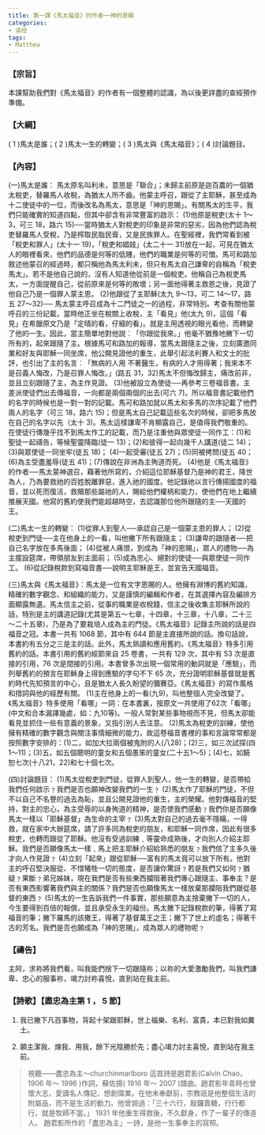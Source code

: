 ```yaml
---
title: 第一課《馬太福音》的作者──神的恩賜
categories: 
- 读经
tags:
- Matthew
---
```



### 【宗旨】
本課幫助我們對《馬太福音》的作者有一個整體的認識，為以後更詳盡的查經預作準備。

### 【大綱】
( 1 )馬太是誰；( 2 )馬太一生的轉變；( 3 )馬太與《馬太福音》；( 4 )討論題目。

### 【內容】

(一)馬太是誰： 馬太原名叫利未，意思是「聯合」；未歸主前原是迦百農的一個猶太稅吏，替羅馬人收稅，為猶太人所不齒。他蒙主呼召，跟從了主耶穌，甚至成為十二使徒中的一位，而後改名為馬太，意思是「神的恩賜」。有關馬太的生平，我們只能確實的知道四點，但其中卻含有非常豐富的啟示：
(1)他原是稅吏(太十 1～3，可三 18，路六 15)──當時猶太人對稅吏的印象是非常的惡劣，因為他們認為稅吏替羅馬人受稅，乃是榨取民脂民膏，又是民族罪人。在聖經裡，我們常看到被「稅吏和罪人」(太十一 19)，「稅吏和娼妓」(太二十一 31)放在一起，可見在猶太人的眼裡看來，他們的品德是何等的低賤，他們的職業是何等的可憎。馬可和路加敘述他蒙召的經過時，都只稱他為馬太利未，但只有馬太自己謙卑的自稱為「稅吏馬太」。若不是他自己說的，沒有人知道他從前是一個稅吏。他稱自己為稅吏馬太，一方面提醒自己，從前原來是何等的敗壞；另一面他得著主救恩之後，見證了他自己乃是一個罪人蒙主恩。
(2)他跟從了主耶穌(太九 9～13，可二 14～17，路五 27～32)── 馬太蒙主呼召成為十二門徒之一的過程，非常特別。考查有關他蒙呼召的三份記載，當時他正坐在稅關上收稅，主「看見」他(太九 9)，這個「看見」在希臘原文乃是「定晴的看，仔細的看」。就是主用透視的眼光看他，而轉變了他的一生。因此，當主簡單地對他說︰「你跟從我來。」他毫不猶豫地撇下一切所有的，起來跟隨了主。根據馬可和路加的報導，當馬太跟隨主之後，立刻廣邀同業和好友與耶穌一同坐席，他公開見證他的重生，此舉引起法利賽人和文士的批評，也引出了主的名言︰「無病的人用
不著醫生，有病的人才用得著；我來本不是召義人悔改，乃是召罪人悔改。」(路五 31，32)馬太不但悔改歸主，痛改前非，並且立刻跟隨了主，為主作見證。
(3)他被設立為使徒──再參考三卷福音書。主差派使徒們出去傳福音，一向都是兩個兩個的出去(可六 7)。所以福音書記載他們的名字的時候也是一對一對的記載。馬可和路加就以馬太和多馬的次序記載了他們兩人的名字（可三 18，路六 15)；但是馬太自己記載這些名次的時候，卻把多馬放在自己的名字以先（太十 3)。馬太這樣謙卑不肯顯露自己，是值得我們敬重的。在使徒行傳幾乎找不到馬太作工的記載，而乃是注重他與眾使徒一同作工：(1)和聖徒一起禱告，等候聖靈降臨(徒一 13)；(2)和彼得一起向幾千人講道(徒二 14)；(3)與眾使徒一同坐牢(徒五 18)；
(4)一起受審(徒五 27)；(5)同被拷問(徒五 40；(6)為主受盡羞辱(徒五 41)；(7)傳說在非洲為主殉道而死。
(4)他是《馬太福音》的作者──馬太蒙神選召，藉著他所寫的，介紹這位耶穌基督乃是神的君王，降世為人，乃為要救祂的百姓脫離罪惡，進入祂的國度。他記錄祂以言行傳揚國度的福音，並以死而復活，救贖那些屬祂的人，賜給他們權柄和能力，使他們在地上繼續推展天國。他寫的舊約使我們能超越時空，去認識那位他所跟隨的主──天國的王。

(二)馬太一生的轉變：
(1)從罪人到聖人──承認自己是一個蒙主恩的罪人；
(2)從稅吏到門徒──主在他身上的一看，叫他撇下所有跟隨主；
(3)謙卑的跟隨者──把自己名字放在多馬後面；
(4)從被人痛恨，到成為「神的恩賜」，眾人的禮物──為主擺設筵席，帶領朋友到主面前；
(5)成為忠心、絕對的使徒──與眾使徒一同作工。
(6)從記錄稅款到寫福音書──說明主耶穌是王，並宣告天國福音。

 (三)馬太與《馬太福音》：馬太是一位有文字恩賜的人。他擁有淵博的舊約知識，精確的數字觀念、和組織的能力，又是謹慎的編輯和作者，在其選擇內容及編排方面顯露無遺。馬太信主之前，從事的職業是收稅錢，信主之後收集主耶穌所說的話，特別是主的講道記錄(尤其是第五～七章，十四章，十三章，十八章，二十三～二十五章)，乃是為了要栽培人成為主的門徒。《馬太福音》記錄主所說的話是四福音之冠。本書一共有 1068 節，其中有 644 節是主直接所說的話。換句話說，本書約有五分之三是主的話。此外，馬太熟讀和應用舊約。《馬太福音》特多引用舊約的話。本書引用的舊約經節來自 25 卷書，一共有 129 次，其中有 53 次是直接的引用，76 次是間接的引用。本書曾多次出現一個常用的動詞就是「應驗」，而列舉舊約的預言在耶穌身上得到應驗的字句不下 65 次，充分證明耶穌基督就是舊約時代先知預言的中心，且是猶太人長久盼望的彌賽亞。《馬太福音》的寫作風格和措詞與他的經歷有關。
(1)主在他身上的一看(九9)，叫他整個人完全改變了。《馬太福音》特多使用「看哪」一詞：在本書裏，按原文一共使用了62次「看哪」(中文和合本漏譯幾處，如：九10等)。一般人常對某些事物視而不見，但馬太卻能看見並抓住一些有意義的景象，又指引別人去注意。
(2)馬太為稅吏的訓練，使他擁有精確的數字觀念與關注事情細微的能力，故這卷福音書裡的事和言論常常都是按照數字安排的：(1)二，如加大拉兩個被鬼附的人(八28)；(2)三，如三次試探(四1～11)；(3)五，如五個聰明的童女和五個愚笨的童女(二十五1～5)；(4)七，如饒恕七次(十八21，22)和七十個七次。

(四)討論題目：
(1)馬太從稅吏到門徒，從罪人到聖人，他一生的轉變，是否帶給我們任何啟示﹖我們是否也願神改變我們的一生﹖
(2)馬太作了耶穌的門徒，不但不以自己不名譽的過去為恥，並且公開見證他的重生，主的榮耀。他對傳福音的堅持，對主的忠心，為主受辱的以身殉道的精神，是否使我們感動﹖我們你是否願像馬太一樣以「耶穌基督」為生命的主宰﹖
(3)馬太對自己的過去毫不隱瞞，一得救，就在家中大辦筵席，請了許多同為稅吏的朋友，和耶穌一同作席，因此有很多稅吏，也轉而跟從了耶穌。他沒有受過訓練﹑等靈命成熟後，才向別人介紹主耶穌。我們是否願像馬太一樣﹐馬上把主耶穌介紹給熟悉的朋友﹖我們信了主多久後才向人作見證﹖
(4)立刻「起來」跟從耶穌──富有的馬太竟可以放下所有。他對主的呼召堅決服從、不惜犧牲一切的態度，是否讓你驚訝﹖若是我們又如何﹖猶疑﹖果斷﹖弟兄姊妹，現在我們是否有些東西攔阻著我們專心跟隨主、事奉主？是否有東西影響著我們與主的關係？我們是否也願像馬太一樣放棄那攔阻我們跟從基督的東西﹖
(5)馬太的一生告訴我們一件事實，那些願意為主捨棄撇下一切的人，今生要得到百倍的報償，並且承受永生的福份。馬太撇下記錄稅款的筆，得著了寫福音的筆；撇下羅馬的該撒王，得著了基督萬王之王；撇下了世上的虛名；得著千古的芳名。我們是否也願成為「神的恩賜」，成為眾人的禮物呢﹖


### 【禱告】
主阿，求祢將我們看，叫我能們捨下一切跟隨祢；以祢的大愛激勵我們，叫我們謙卑、忠心的服事祢，竭力討祢喜悅，直到站在我主前。

### 【詩歌】【盡忠為主第 1 ， 5 節】

1. 我已撇下凡百事物，背起十架跟耶穌，世上福樂、名利、富貴，本已對我如糞土。

5. 願主潔我、煉我、用我，餘下光陰勝於先；盡心竭力討主喜悅，直到站在我主前。

> 視聽――盡忠為主～churchinmarlboro
> 這首詩是趙君影(Calvin Chao， 1906 年～ 1996 )作詞，蘇佐揚( 1916 年～ 2007 )譜曲。趙君影年青時也曾懷大志，愛讀名人傳記，想創偉業。在他未奉獻前，宗教祇是他整個生活的附屬品，而不是生活的動力。他曾說過：「三十六行，敲鑼賣糖，行行都行，就是牧師不當。」 1931 年他重生得救後，不久獻身，作了一輩子的傳道人。 趙君影所作的「盡忠為主」一詩，是他一生事奉主的寫照。
